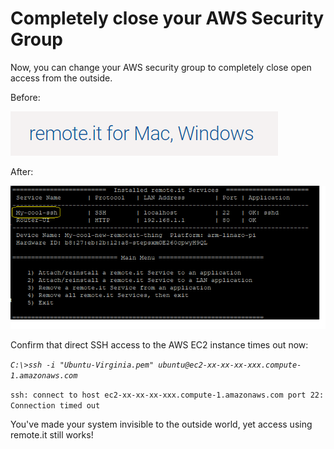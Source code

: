 # Completely close your AWS Security Group

Now, you can change your AWS security group to completely close open access from the outside.

Before:

![](../../.gitbook/assets/image%20%28435%29.png)

After:

![](../../.gitbook/assets/image%20%28159%29.png)

Confirm that direct SSH access to the AWS EC2 instance times out now:

_`C:\>ssh -i "Ubuntu-Virginia.pem" ubuntu@ec2-xx-xx-xx-xxx.compute-1.amazonaws.com`_ 

`ssh: connect to host ec2-xx-xx-xx-xxx.compute-1.amazonaws.com port 22: Connection timed out`

You've made your system invisible to the outside world, yet access using remote.it still works!



